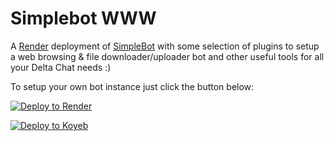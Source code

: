 Simplebot WWW
=============

A [Render](https://render.com) deployment of [SimpleBot](https://github.com/simplebot-org/simplebot) with some selection of plugins to setup a web browsing & file downloader/uploader bot and other useful tools for all your Delta Chat needs :)

To setup your own bot instance just click the button below:

[![Deploy to Render](https://render.com/images/deploy-to-render-button.svg)](https://render.com/deploy)

[![Deploy to Koyeb](https://www.koyeb.com/static/images/deploy/button.svg)](https://app.koyeb.com/deploy?env[ADDR]&env[PASSWORD]&env[ADMIN]&env[BOT_NAME]&env[DELAY]&type=git&repository=github.com/simplebot-org/simplebot-www-render&branch=main&name=simplebot-www&ports=10000;http;%2F)

